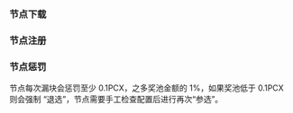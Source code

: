 ### 节点下载

### 节点注册

### 节点惩罚

节点每次漏块会惩罚至少 0.1PCX，之多奖池金额的 1%，如果奖池低于 0.1PCX 则会强制 “退选”，节点需要手工检查配置后进行再次“参选”。